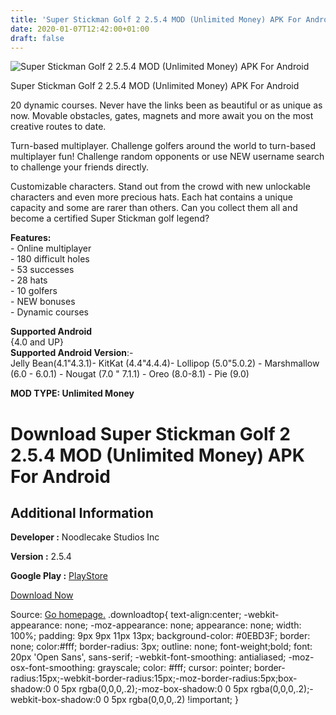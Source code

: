 ```yaml
---
title: 'Super Stickman Golf 2 2.5.4 MOD (Unlimited Money) APK For Android'
date: 2020-01-07T12:42:00+01:00
draft: false
---
```


![Super Stickman Golf 2 2.5.4 MOD (Unlimited Money) APK For Android](https://i0.wp.com/apkhome.net/wp-content/uploads/2020/01/Super-Stickman-Golf-2-2.5.4-MOD-Unlimited-Money.png "Super Stickman Golf 2 2.5.4 MOD (Unlimited Money) APK For Android")

  

Super Stickman Golf 2 2.5.4 MOD (Unlimited Money) APK For Android

20 dynamic courses. Never have the links been as beautiful or as unique as now. Movable obstacles, gates, magnets and more await you on the most creative routes to date.

Turn-based multiplayer. Challenge golfers around the world to turn-based multiplayer fun! Challenge random opponents or use NEW username search to challenge your friends directly.

Customizable characters. Stand out from the crowd with new unlockable characters and even more precious hats. Each hat contains a unique capacity and some are rarer than others. Can you collect them all and become a certified Super Stickman golf legend?

**Features:**  
\- Online multiplayer  
\- 180 difficult holes  
\- 53 successes  
\- 28 hats  
\- 10 golfers  
\- NEW bonuses  
\- Dynamic courses

**Supported Android**  
{4.0 and UP}  
**Supported Android Version**:-  
Jelly Bean(4.1"4.3.1)- KitKat (4.4"4.4.4)- Lollipop (5.0"5.0.2) - Marshmallow (6.0 - 6.0.1) - Nougat (7.0 " 7.1.1) - Oreo (8.0-8.1) - Pie (9.0)

**MOD TYPE: Unlimited Money**

Download Super Stickman Golf 2 2.5.4 MOD (Unlimited Money) APK For Android
==========================================================================

Additional Information
----------------------

**Developer :** Noodlecake Studios Inc

**Version :** 2.5.4

**Google Play :** [PlayStore](https://play.google.com/store/apps/details?id=com.noodlecake.ssg2&hl=ru)

  

[Download Now](https://store4app.co/post/super-stickman-golf-2-2-5-4-mod-unlimited-money-apk-for-android_1578393026)

  
Source: [Go homepage.](https://store4app.co/post/super-stickman-golf-2-2-5-4-mod-unlimited-money-apk-for-android_1578393026) .downloadtop{ text-align:center; -webkit-appearance: none; -moz-appearance: none; appearance: none; width: 100%; padding: 9px 9px 11px 13px; background-color: #0EBD3F; border: none; color:#fff; border-radius: 3px; outline: none; font-weight;bold; font: 20px 'Open Sans', sans-serif; -webkit-font-smoothing: antialiased; -moz-osx-font-smoothing: grayscale; color: #fff; cursor: pointer; border-radius:15px;-webkit-border-radius:15px;-moz-border-radius:5px;box-shadow:0 0 5px rgba(0,0,0,.2);-moz-box-shadow:0 0 5px rgba(0,0,0,.2);-webkit-box-shadow:0 0 5px rgba(0,0,0,.2) !important; }